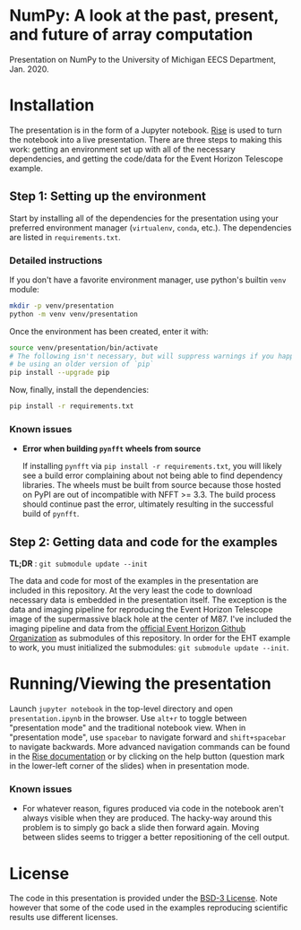 # NumPy: A look at the past, present, and future of array computation

Presentation on NumPy to the University of Michigan EECS Department, Jan. 2020.

# Installation

The presentation is in the form of a Jupyter notebook.
[Rise](https://rise.readthedocs.io/en/maint-5.6/) is used to turn the 
notebook into a live presentation. 
There are three steps to making this work: getting an environment set up with 
all of the necessary dependencies, and getting the code/data for the 
Event Horizon Telescope example.

## Step 1: Setting up the environment

Start by installing all of the dependencies for the presentation using your 
preferred environment manager (`virtualenv`, `conda`, etc.).
The dependencies are listed in `requirements.txt`.

### Detailed instructions

If you don't have a favorite environment manager, use python's builtin
`venv` module:

```bash
mkdir -p venv/presentation
python -m venv venv/presentation
```

Once the environment has been created, enter it with:

```bash
source venv/presentation/bin/activate
# The following isn't necessary, but will suppress warnings if you happen to
# be using an older version of `pip`
pip install --upgrade pip
```

Now, finally, install the dependencies:

```bash
pip install -r requirements.txt
```

### Known issues

* **Error when building `pynfft` wheels from source**

  If installing `pynfft` via `pip install -r requirements.txt`, you will likely
  see a build error complaining about not being able to find dependency
  libraries.
  The wheels must be built from source because those hosted on PyPI are out of
  incompatible with NFFT >= 3.3.
  The build process should continue past the error, ultimately resulting in
  the successful build of `pynfft`.

## Step 2: Getting data and code for the examples

**TL;DR** : `git submodule update --init`

The data and code for most of the examples in the presentation are included
in this repository.
At the very least the code to download necessary data is embedded in the 
presentation itself.
The exception is the data and imaging pipeline for reproducing the Event
Horizon Telescope image of the supermassive black hole at the center of M87.
I've included the imaging pipeline and data from the 
[official Event Horizon Github Organization](https://github.com/eventhorizontelescope)
as submodules of this repository.
In order for the EHT example to work, you must initialized the submodules:
`git submodule update --init`.

# Running/Viewing the presentation

Launch `jupyter notebook` in the top-level directory and open 
`presentation.ipynb` in the browser.
Use `alt+r` to toggle between "presentation mode" and the traditional
notebook view.
When in "presentation mode", use `spacebar` to navigate forward and 
`shift+spacebar` to navigate backwards.
More advanced navigation commands can be found in the
[Rise documentation](https://rise.readthedocs.io/en/maint-5.6/) or by clicking
on the help button (question mark in the lower-left corner of the slides) when
in presentation mode.

### Known issues

 * For whatever reason, figures produced via code in the notebook aren't 
   always visible when they are produced. 
   The hacky-way around this problem is to simply go back a slide then forward
   again.
   Moving between slides seems to trigger a better repositioning of the 
   cell output.

# License

The code in this presentation is provided under the
[BSD-3 License](https://opensource.org/licenses/BSD-3-Clause).
Note however that some of the code used in the examples reproducing scientific
results use different licenses.
